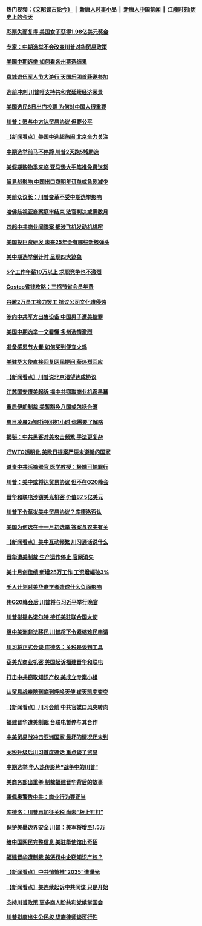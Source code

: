#### 热门视频：[《文昭谈古论今》](https://github.com/gfw-breaker/wenzhao/blob/master/README.md?t=11061532?t=11061233) &nbsp;|&nbsp; [新唐人时事小品](https://github.com/gfw-breaker/ntdtv-comedy/blob/master/README.md?t=11061532?t=11061233) &nbsp;|&nbsp; [新唐人中国禁闻](https://github.com/gfw-breaker/ntdtv-news/blob/master/README.md?t=11061532?t=11061233) &nbsp;|&nbsp; [江峰时刻:历史上的今天](https://github.com/gfw-breaker/today-in-history/blob/master/README.md?t=11061532?t=11061233) 

#### [彩票失而复得 美国女子获得1.98亿美元奖金](../pages/nsc412/n10832909.md?t=11061532?t=11061233) 

#### [专家：中期选举不会改变川普对华贸易政策](../pages/nsc412/n10832522.md?t=11061532?t=11061233) 

#### [美国中期选举 如何看各州票选结果](../pages/nsc412/n10831976.md?t=11061532?t=11061233) 

#### [费城退伍军人节大游行 天国乐团首获邀参加](../pages/nsc412/n10832397.md?t=11061532?t=11061233) 

#### [选前冲刺 川普吁支持共和党延续经济荣景](../pages/nsc412/n10832298.md?t=11061532?t=11061233) 

#### [美国选民6日出门投票 为何对中国人很重要](../pages/nsc412/n10832216.md?t=11061532?t=11061233) 

#### [川普：愿与中方达贸易协议 但要公平](../pages/nsc412/n10832148.md?t=11061532?t=11061233) 

#### [【新闻看点】美国中选超热闹 北京全力关注](../pages/nsc412/n10831663.md?t=11061532?t=11061233) 

#### [中期选举前马不停蹄 川普2天跑5城助选](../pages/nsc412/n10831806.md?t=11061532?t=11061233) 

#### [美假期购物季来临 亚马逊大手笔推免费送货](../pages/nsc412/n10831697.md?t=11061532?t=11061233) 

#### [贸易战影响 中国出口商明年订单或急剧减少](../pages/nsc412/n10830605.md?t=11061532?t=11061233) 

#### [美前众议长：川普变革不受中期选举影响](../pages/nsc412/n10830231.md?t=11061532?t=11061233) 

#### [哈佛歧视亚裔案庭审结束 法官判决或需数月](../pages/nsc412/n10830074.md?t=11061532?t=11061233) 

#### [四起中共商业间谍案 都涉飞机发动机机密](../pages/nsc412/n10829604.md?t=11061532?t=11061233) 

#### [美国投巨资研发 未来25年会有哪些新核弹头](../pages/nsc412/n10830032.md?t=11061532?t=11061233) 

#### [美中期选举倒计时 呈现四大迹象](../pages/nsc412/n10828710.md?t=11061532?t=11061233) 

#### [5个工作年薪10万以上 求职竞争也不激烈](../pages/nsc412/n10827655.md?t=11061532?t=11061233) 

#### [Costco省钱攻略：三招节省会员年费](../pages/nsc412/n10827626.md?t=11061532?t=11061233) 

#### [谷歌2万员工接力罢工 抗议公司文化遭侵蚀](../pages/nsc412/n10828807.md?t=11061532?t=11061233) 

#### [涉向中共军方出售设备 中国男子遭美控罪](../pages/nsc412/n10828486.md?t=11061532?t=11061233) 

#### [美国中期选举一文看懂 多州选情激烈](../pages/nsc412/n10828515.md?t=11061532?t=11061233) 

#### [准备感恩节大餐 如何买到便宜火鸡](../pages/nsc412/n10828603.md?t=11061532?t=11061233) 

#### [美驻华大使直接回复网民提问 获热烈回应](../pages/nsc412/n10828446.md?t=11061532?t=11061233) 

#### [【新闻看点】川普说北京渴望达成协议](../pages/nsc412/n10828344.md?t=11061532?t=11061233) 

#### [江苏国安遭美起诉 揭中共窃取商业机密黑幕](../pages/nsc412/n10827004.md?t=11061532?t=11061233) 

#### [重启伊朗制裁 美暂豁免八国或包括台湾](../pages/nsc412/n10828261.md?t=11061532?t=11061233) 

#### [周日凌晨2点时钟回拨1小时 你需要了解啥](../pages/nsc412/n10828258.md?t=11061532?t=11061233) 

#### [揭秘：中共黑客对美攻击频繁 手法更复杂](../pages/nsc412/n10827229.md?t=11061532?t=11061233) 

#### [吁WTO透明化 美欧日提案严惩未遵循的国家](../pages/nsc412/n10827615.md?t=11061532?t=11061233) 

#### [谴责中共活摘器官 医学教授：极端可怕罪行](../pages/nsc412/n10827431.md?t=11061532?t=11061233) 

#### [川普：美中或将达贸易协议 但不在G20峰会](../pages/nsc412/n10827254.md?t=11061532?t=11061233) 

#### [晋华和联电涉窃美光机密 价值87.5亿美元](../pages/nsc412/n10827212.md?t=11061532?t=11061233) 

#### [川普下令草拟美中贸易协议？库德洛否认](../pages/nsc412/n10826452.md?t=11061532?t=11061233) 

#### [美国为何选在十一月初选举 答案与农夫有关](../pages/nsc412/n10827109.md?t=11061532?t=11061233) 

#### [【新闻看点】美中互动频繁 川习通话说什么](../pages/nsc412/n10826722.md?t=11061532?t=11061233) 

#### [晋华遭美制裁 生产运作停止 官网消失](../pages/nsc412/n10826594.md?t=11061532?t=11061233) 

#### [美十月创佳绩 新增25万工作 工资增幅破3%](../pages/nsc412/n10826491.md?t=11061532?t=11061233) 

#### [千人计划对美华裔学者造成什么负面影响](../pages/nsc412/n10811713.md?t=11061532?t=11061233) 

#### [传G20峰会后 川普将与习近平举行晚宴](../pages/nsc412/n10825607.md?t=11061532?t=11061233) 

#### [川普拟提名诺尔特 接任美驻联合国大使](../pages/nsc412/n10825076.md?t=11061532?t=11061233) 

#### [阻中美洲非法移民 川普将下令紧缩难民申请](../pages/nsc412/n10825134.md?t=11061532?t=11061233) 

#### [川习将正式会谈 库德洛：关税是谈判工具](../pages/nsc412/n10825047.md?t=11061532?t=11061233) 

#### [窃美光商业机密 美国起诉福建晋华和联电](../pages/nsc412/n10824695.md?t=11061532?t=11061233) 

#### [打击中共窃取知识产权  美成立专案小组](../pages/nsc412/n10824743.md?t=11061532?t=11061233) 

#### [从贸易战奉陪到底到呼唤天使 崔天凯变变变](../pages/nsc412/n10824121.md?t=11061532?t=11061233) 

#### [【新闻看点】川习会前 中共官媒口风突转向](../pages/nsc412/n10824149.md?t=11061532?t=11061233) 

#### [福建晋华遭美制裁 台联电暂停与其合作](../pages/nsc412/n10824246.md?t=11061532?t=11061233) 

#### [中美贸易战冲击亚洲国家 最坏的情况还未到](../pages/nsc412/n10824075.md?t=11061532?t=11061233) 

#### [关税升级后川习首度通话 重点谈了贸易](../pages/nsc412/n10824050.md?t=11061532?t=11061233) 

#### [中期选举 华人热传影片“战争中的川普”](../pages/nsc412/n10823978.md?t=11061532?t=11061233) 

#### [美商务部出重拳 制裁福建晋华背后的故事](../pages/nsc412/n10821975.md?t=11061532?t=11061233) 

#### [蓬佩奥警告中共：商业行为要正当](../pages/nsc412/n10822236.md?t=11061532?t=11061233) 

#### [库德洛：川普再加征关税 尚未“板上钉钉”](../pages/nsc412/n10822598.md?t=11061532?t=11061233) 

#### [保护美墨边界安全 川普：美军将增至1.5万](../pages/nsc412/n10822117.md?t=11061532?t=11061233) 

#### [给中国网民完整信息 美驻华使馆出奇招](../pages/nsc412/n10821989.md?t=11061532?t=11061233) 

#### [福建晋华遭制裁  美惩罚中企窃知识产权？](../pages/nsc412/n10821271.md?t=11061532?t=11061233) 

#### [【新闻看点】中共悄悄推“2035”遭曝光](../pages/nsc412/n10821631.md?t=11061532?t=11061233) 

#### [【新闻看点】美连续起诉中共间谍 只是开始](../pages/nsc412/n10821204.md?t=11061532?t=11061233) 

#### [支持川普政策 更多商人盼共和党续掌国会](../pages/nsc412/n10821595.md?t=11061532?t=11061233) 

#### [川普拟废出生公民权 华裔律师谈可行性](../pages/nsc412/n10819781.md?t=11061532?t=11061233) 

